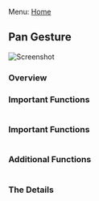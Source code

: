 Menu: [Home](../../README.md)

## Pan Gesture

![Screenshot](screenshot-small.png)

### Overview


### Important Functions

```swift
```

### Important Functions

```swift
```

### Additional Functions
```swift
```


### The Details
